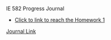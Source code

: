 IE 582 Progress Journal
 

* [Click to link to reach the Homework 1](https://bu-ie-582.github.io/fall-23-ssehacirit/HW1/Homework1.html)

[Journal Link](https://bu-ie-582.github.io/fall-23-ssehacirit/)




